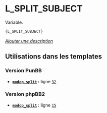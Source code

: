 # L_SPLIT_SUBJECT


Variable.

```html
{L_SPLIT_SUBJECT}
```

[*Ajouter une description*](https://fa-tvars.appspot.com/var/L_SPLIT_SUBJECT)

## Utilisations dans les templates

### Version PunBB
* __[`modcp_split`](../tpl/var/punbb/modcp_split.md#readme) :__ ligne [`32`](../tpl/src/punbb/modcp_split.tpl#L32)

### Version phpBB2
* __[`modcp_split`](../tpl/var/subsilver/modcp_split.md#readme) :__ ligne [`15`](../tpl/src/subsilver/modcp_split.tpl#L15)